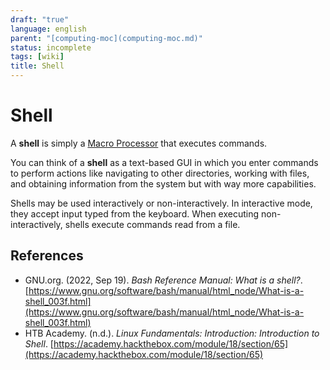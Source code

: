 ```yaml
---
draft: "true"
language: english
parent: "[computing-moc](computing-moc.md)"
status: incomplete
tags: [wiki]
title: Shell
---
```


# Shell

A **shell** is simply a [Macro Processor](macro-processor.md) that executes commands.

You can think of a **shell** as a text-based GUI in which you enter commands to perform actions like navigating to other directories, working with files, and obtaining information from the system but with way more capabilities.

Shells may be used interactively or non-interactively. In interactive mode, they accept input typed from the keyboard. When executing non-interactively, shells execute commands read from a file.

## References

- GNU.org. (2022, Sep 19). _Bash Reference Manual: What is a shell?_. [https://www.gnu.org/software/bash/manual/html_node/What-is-a-shell_003f.html](https://www.gnu.org/software/bash/manual/html_node/What-is-a-shell_003f.html)
- HTB Academy. (n.d.). _Linux Fundamentals: Introduction: Introduction to Shell_. [https://academy.hackthebox.com/module/18/section/65](https://academy.hackthebox.com/module/18/section/65)
